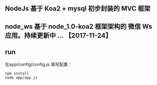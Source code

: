 ## NodeJs 基于 Koa2 + mysql  初步封装的 MVC 框架

## node_ws 基于 node_1.0-koa2 框架架构的 微信 Ws 应用。持续更新中 ... 【2017-11-24】 

## run

在app/config/config.js 填写配置：

```
npm install 
node app/app.js
```